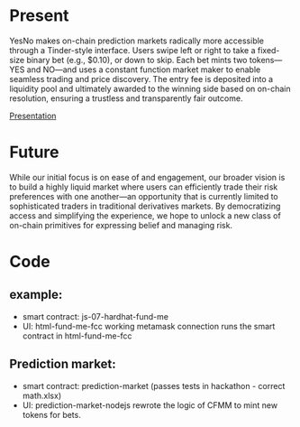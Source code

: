 # Present

YesNo makes on-chain prediction markets radically more accessible through a Tinder-style interface. Users swipe left or right to take a fixed-size binary bet (e.g., $0.10), or down to skip. Each bet mints two tokens—YES and NO—and uses a constant function market maker to enable seamless trading and price discovery. The entry fee is deposited into a liquidity pool and ultimately awarded to the winning side based on on-chain resolution, ensuring a trustless and transparently fair outcome.

[Presentation](https://github.com/oslinin/blockworks-hackathon/blob/main/docs/safebet.pptx)

# Future

While our initial focus is on ease of and engagement, our broader vision is to build a highly liquid market where users can efficiently trade their risk preferences with one another—an opportunity that is currently limited to sophisticated traders in traditional derivatives markets. By democratizing access and simplifying the experience, we hope to unlock a new class of on-chain primitives for expressing belief and managing risk.

# Code

## example:

- smart contract: js-07-hardhat-fund-me
- UI: html-fund-me-fcc
  working metamask connection
  runs the smart contract in html-fund-me-fcc

## Prediction market:

- smart contract: prediction-market (passes tests in hackathon - correct math.xlsx)
- UI: prediction-market-nodejs
  rewrote the logic of CFMM to mint new tokens for bets.
